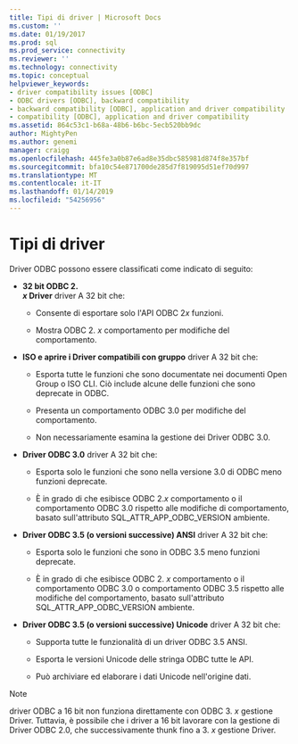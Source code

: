 ```yaml
---
title: Tipi di driver | Microsoft Docs
ms.custom: ''
ms.date: 01/19/2017
ms.prod: sql
ms.prod_service: connectivity
ms.reviewer: ''
ms.technology: connectivity
ms.topic: conceptual
helpviewer_keywords:
- driver compatibility issues [ODBC]
- ODBC drivers [ODBC], backward compatibility
- backward compatibility [ODBC], application and driver compatibility
- compatibility [ODBC], application and driver compatibility
ms.assetid: 864c53c1-b68a-48b6-b6bc-5ecb520bb9dc
author: MightyPen
ms.author: genemi
manager: craigg
ms.openlocfilehash: 445fe3a0b87e6ad8e35dbc585981d874f8e357bf
ms.sourcegitcommit: bfa10c54e871700de285d7f819095d51ef70d997
ms.translationtype: MT
ms.contentlocale: it-IT
ms.lasthandoff: 01/14/2019
ms.locfileid: "54256956"
---
```

# <a name="types-of-drivers"></a>Tipi di driver
Driver ODBC possono essere classificati come indicato di seguito:  
  
-   **32 bit ODBC 2.**  
     **_x_ Driver** driver A 32 bit che:  
  
    -   Consente di esportare solo l'API ODBC 2*x* funzioni.  
  
    -   Mostra ODBC 2. *x* comportamento per modifiche del comportamento.  
  
-   **ISO e aprire i Driver compatibili con gruppo** driver A 32 bit che:  
  
    -   Esporta tutte le funzioni che sono documentate nei documenti Open Group o ISO CLI. Ciò include alcune delle funzioni che sono deprecate in ODBC.  
  
    -   Presenta un comportamento ODBC 3.0 per modifiche del comportamento.  
  
    -   Non necessariamente esamina la gestione dei Driver ODBC 3.0.  
  
-   **Driver ODBC 3.0** driver A 32 bit che:  
  
    -   Esporta solo le funzioni che sono nella versione 3.0 di ODBC meno funzioni deprecate.  
  
    -   È in grado di che esibisce ODBC 2.*x* comportamento o il comportamento ODBC 3.0 rispetto alle modifiche di comportamento, basato sull'attributo SQL_ATTR_APP_ODBC_VERSION ambiente.  
  
-   **Driver ODBC 3.5 (o versioni successive) ANSI** driver A 32 bit che:  
  
    -   Esporta solo le funzioni che sono in ODBC 3.5 meno funzioni deprecate.  
  
    -   È in grado di che esibisce ODBC 2. *x* comportamento o il comportamento ODBC 3.0 o comportamento ODBC 3.5 rispetto alle modifiche del comportamento, basato sull'attributo SQL_ATTR_APP_ODBC_VERSION ambiente.  
  
-   **Driver ODBC 3.5 (o versioni successive) Unicode** driver A 32 bit che:  
  
    -   Supporta tutte le funzionalità di un driver ODBC 3.5 ANSI.  
  
    -   Esporta le versioni Unicode delle stringa ODBC tutte le API.  
  
    -   Può archiviare ed elaborare i dati Unicode nell'origine dati.  
  
> [!NOTE]  
>  driver ODBC a 16 bit non funziona direttamente con ODBC 3. *x* gestione Driver. Tuttavia, è possibile che i driver a 16 bit lavorare con la gestione di Driver ODBC 2.0, che successivamente thunk fino a 3. *x* gestione Driver.
